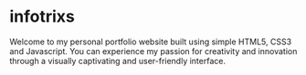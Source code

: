 # infotrixs
Welcome to my personal portfolio website built using simple HTML5, CSS3 and Javascript. You can experience my passion for creativity and innovation through a visually captivating and user-friendly interface.
